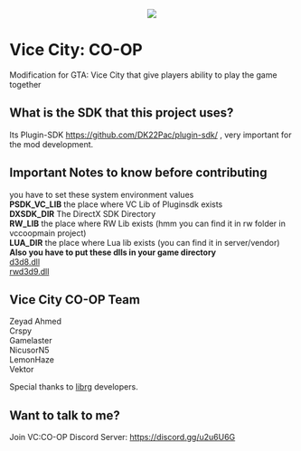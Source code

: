 <p align="center"><img src="https://media.discordapp.net/attachments/344984442936492034/404772881134911489/vcclogo2_copy.png"></p>

# Vice City: CO-OP
Modification for GTA: Vice City that give players ability to play the game together
## What is the SDK that this project uses?
Its Plugin-SDK https://github.com/DK22Pac/plugin-sdk/ , very important for the mod development.
## Important Notes to know before contributing
you have to set these system environment values</br>
**PSDK_VC_LIB** the place where VC Lib of Pluginsdk exists</br>
**DXSDK_DIR** The DirectX SDK Directory</br>
**RW_LIB** the place where RW Lib exists (hmm you can find it in rw folder in vccoopmain project)</br>
**LUA_DIR** the place where Lua lib exists (you can find it in server/vendor) </br>
**Also you have to put these dlls in your game directory** </br>
[d3d8.dll](https://cdn.discordapp.com/attachments/368152497300307969/405034698629447681/d3d8.dll) </br>
[rwd3d9.dll](https://cdn.discordapp.com/attachments/368152497300307969/405034659991519232/rwd3d9.dll)
## Vice City CO-OP Team
Zeyad Ahmed </br>
Crspy </br>
Gamelaster</br>
NicusorN5</br>
LemonHaze</br>
Vektor</br>

Special thanks to [librg](https://github.com/librg/librg) developers.
## Want to talk to me?
Join VC:CO-OP Discord Server: https://discord.gg/u2u6U6G
